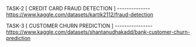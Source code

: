 TASK-2 [ CREDIT CARD FRAUD DETECTION ] --------------https://www.kaggle.com/datasets/kartik2112/fraud-detection


TASK-3 [ CUSTOMER CHURN PREDICTION ] ----------------https://www.kaggle.com/datasets/shantanudhakadd/bank-customer-churn-prediction
